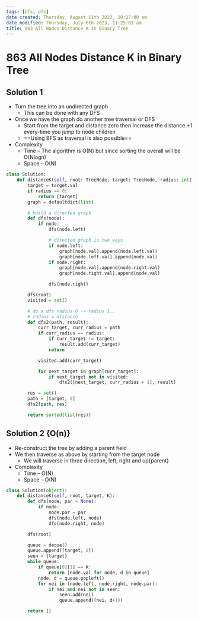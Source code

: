 ```yaml
---
tags: [bfs, dfs]
date created: Thursday, August 11th 2022, 10:27:00 am
date modified: Thursday, July 6th 2023, 11:25:01 am
title: 863 All Nodes Distance K in Binary Tree
---
```


# 863 All Nodes Distance K in Binary Tree

## Solution 1

- Turn the tree into an undirected graph
	- This can be done with any DFS
- Once we have the graph do another tree traversal or DFS
	- Start from the target and distance zero then Increase the distance +1 every-time you jump to node children
	- ==Using BFS as traversal is also possible==
- Complexity
	- Time – The algorithm is O(N) but since sorting the overall will be O(Nlogn)
	- Space – O(N)

```python
class Solution:
    def distanceK(self, root: TreeNode, target: TreeNode, radius: int) -> List[int]:
        target = target.val
        if radius == 0:
            return [target]
        graph = defaultdict(list)

        # build a directed graph
        def dfs(node):
            if node:
                dfs(node.left)

				# directed graph is two ways	
                if node.left:
                    graph[node.val].append(node.left.val)
                    graph[node.left.val].append(node.val)
                if node.right:
                    graph[node.val].append(node.right.val)
                    graph[node.right.val].append(node.val)

                dfs(node.right)

        dfs(root)
        visited = set()

        # do a dfs radius 0 -> radius 1..
        # radius = distance
        def dfs2(path, result):
            curr_target, curr_radius = path
            if curr_radius == radius:
                if curr_target != target:
                    result.add(curr_target)
                return

            visited.add(curr_target)

            for next_target in graph[curr_target]:
                if next_target not in visited:
                    dfs2([next_target, curr_radius + 1], result)

        res = set()
        path = [target, 0]
        dfs2(path, res)

        return sorted(list(res))
```

## Solution 2 {O(n)}

- Re-construct the tree by adding a parent field
- We then traverse as above by starting from the target node
	- We will traverse in three direction, left, right and up{parent}
- Complexity
	- Time – O(N)
	- Space – O(N)

```python
class Solution(object):
    def distanceK(self, root, target, K):
        def dfs(node, par = None):
            if node:
                node.par = par
                dfs(node.left, node)
                dfs(node.right, node)

        dfs(root)

        queue = deque()
        queue.append([target, 0])
        seen = {target}
        while queue:
            if queue[0][1] == K:
                return [node.val for node, d in queue]
            node, d = queue.popleft()
            for nei in (node.left, node.right, node.par):
                if nei and nei not in seen:
                    seen.add(nei)
                    queue.append((nei, d+1))

        return []
```
